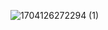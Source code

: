 ![1704126272294 (1)](https://github.com/iliya-fatahi/2024-Roadmap/assets/66668148/12083f9b-08e6-49b7-85c5-dd366a8da563)
